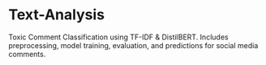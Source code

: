 # Text-Analysis
Toxic Comment Classification using TF-IDF &amp; DistilBERT. Includes preprocessing, model training, evaluation, and predictions for social media comments.
